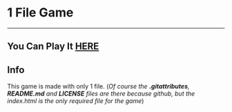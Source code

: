 # 1 File Game
---
## You Can Play It [HERE](https://tom-on64.github.io/1FileGame/)

## Info
This game is made with only 1 file.
(_Of course the **.gitattributes**, **README.md** and **LICENSE** files are there because github, but the index.html is the only required file for the game_)
